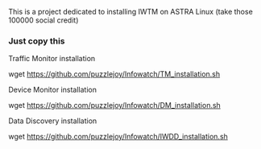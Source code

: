 This is a project dedicated to installing IWTM on ASTRA Linux (take those 100000 social credit)

### Just copy this

Traffic Monitor installation

wget https://github.com/puzzlejoy/Infowatch/TM_installation.sh

Device Monitor installation

wget https://github.com/puzzlejoy/Infowatch/DM_installation.sh 

Data Discovery installation

wget https://github.com/puzzlejoy/Infowatch/IWDD_installation.sh

